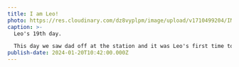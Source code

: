 ```yaml
---
title: I am Leo!
photo: https://res.cloudinary.com/dz8vyplpm/image/upload/v1710499204/IMG_8457_hayk6l.jpg
caption: >-
  Leo's 19th day.

  This day we saw dad off at the station and it was Leo's first time to wear his lion clothes.
publish-date: 2024-01-20T10:42:00.000Z
---
```

